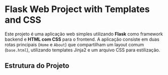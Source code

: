 # Flask Web Project with Templates and CSS

Este projeto é uma aplicação web simples utilizando **Flask** como framework backend e **HTML com CSS** para o frontend. A aplicação consiste em duas rotas principais (`Home` e `About`) que compartilham um layout comum (`base.html`), utilizando templates Jinja2 e um arquivo CSS para estilização.

## Estrutura do Projeto

